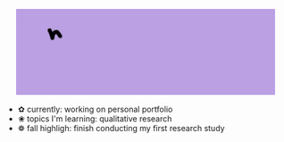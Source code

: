 <p align="center">
  <img src="assets/gitanimation-ezgif.com-video-to-gif-converter.gif" alt="Hi, I'm Emma">
</p>

<p>
  <ul>
    <li>✿ currently: working on personal portfolio</li>
    <li>❀ topics I'm learning: qualitative research</li>
    <li>❁ fall highligh: finish conducting my first research study</li>
  </ul>
</p>

<!--
**vonbuelow/vonbuelow** is a ✨ _special_ ✨ repository because its `README.md` (this file) appears on your GitHub profile.

Here are some ideas to get you started:

- 🔭 I’m currently working on ...
- 🌱 I’m currently learning ...
- 👯 I’m looking to collaborate on ...
- 🤔 I’m looking for help with ...
- 💬 Ask me about ...
- 📫 How to reach me: ...
- 😄 Pronouns: ...
- ⚡ Fun fact: ...
-->
